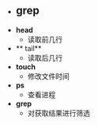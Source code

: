- **grep**
	- 
- **head**
	- 读取前几行
- ** tail**
	- 读取后几行
- **touch**
	- 修改文件时间
- **ps**
	- 查看进程
- **grep**
	- 对获取结果进行筛选
<!--stackedit_data:
eyJoaXN0b3J5IjpbLTExNDUwMjU1MzksOTcwMTEwMTk2LC0yMD
IzMjMyMDk5LDEyMDk4NzE5MF19
-->